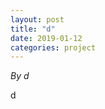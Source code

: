 ```yaml
---
layout: post
title: "d"
date: 2019-01-12
categories: project
---
```


*By d*

<html>
  <head>

  </head>
  <body>
    <p style="margin-top: 0">
      d
    </p>
  </body>
</html>
